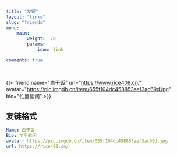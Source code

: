 ```yaml
---
title: "友链"
layout: "links"
slug: "friends"
menu:
    main:
        weight: -70
        params: 
            icon: link

comments: true

---
```


{{< friend name="白干饭" url="https://www.rice408.cn/" avatar="https://pic.imgdb.cn/item/655f104dc458853aef3ac69d.jpg" bio="忙里偷闲" >}}




## 友链格式
```yaml
Name: 白干饭
Bio: 忙里偷闲
avatar: https://pic.imgdb.cn/item/655f104dc458853aef3ac69d.jpg
url: https://rice408.cn/
```